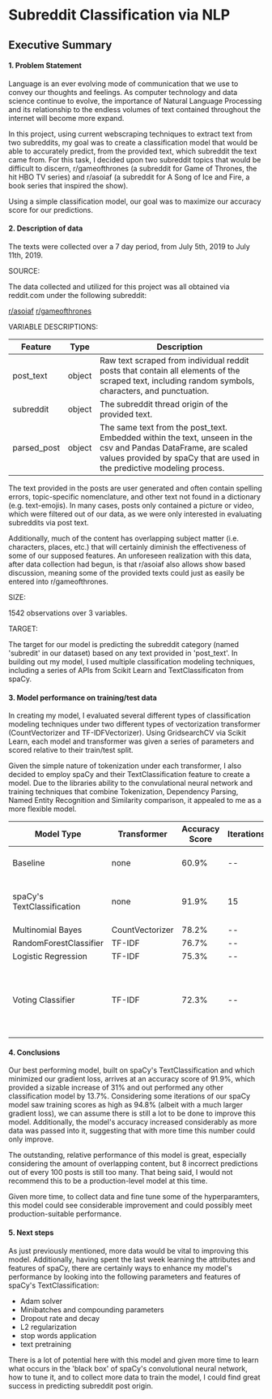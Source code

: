 # Subreddit Classification via NLP

## Executive Summary

#### 1. Problem Statement

Language is an ever evolving mode of communication that we use to convey our thoughts and feelings.  As computer technology and data science continue to evolve,  the importance of Natural Language Processing and its relationship to the endless volumes of text contained throughout the internet will become more expand.

In this project, using current webscraping techniques to extract text from two subreddits, my goal was to create a classification model that would be able to accurately predict, from the provided text, which subreddit the text came from.  For this task, I decided upon two subreddit topics that would be difficult to discern, r/gameofthrones (a subreddit for Game of Thrones, the hit HBO TV series) and r/asoiaf (a subreddit for A Song of Ice and Fire, a book series that inspired the show).  

Using a simple classification model, our goal was to maximize our accuracy score for our predictions.  

#### 2. Description of data

The texts were collected over a 7 day period, from July 5th, 2019 to July 11th, 2019.

SOURCE: 

The data collected and utilized for this project was all obtained via reddit.com under the following subreddit:

[r/asoiaf](https://www.reddit.com/r/asoiaf/)
[r/gameofthrones](https://www.reddit.com/r/gameofthrones/)


VARIABLE DESCRIPTIONS: 

| Feature     | Type   | Description                                                                                                                                                                                 |
|-------------|--------|---------------------------------------------------------------------------------------------------------------------------------------------------------------------------------------------|
| post_text   | object | Raw text scraped from individual reddit posts that contain all elements of the scraped text, including random symbols, characters, and punctuation.                                         |
| subreddit   | object | The subreddit thread origin of the provided text.                                                                                                                                           |
| parsed_post | object | The same text from the post_text.  Embedded within the text, unseen in the csv and Pandas DataFrame, are scaled values provided by spaCy that are used in the predictive modeling process.  |


The text provided in the posts are user generated and often contain spelling errors, topic-specific nomenclature, and other text not found in a dictionary (e.g. text-emojis).  In many cases, posts only contained a picture or video, which were filtered out of our data, as we were only interested in evaluating subreddits via post text.

Additionally, much of the content has overlapping subject matter (i.e. characters, places, etc.) that will certainly diminish the effectiveness of some of our supposed features.  An unforeseen realization with this data, after data collection had begun, is that r/asoiaf also allows show based discussion, meaning some of the provided texts could just as easily be entered into r/gameofthrones.


SIZE: 

1542 observations over 3 variables.  


TARGET:  

The target for our model is predicting the subreddit category (named 'subredit' in our dataset) based on any text provided in 'post_text'.  In building out my model, I used multiple classification modeling techniques, including a series of APIs from Scikit Learn and TextClassificaton from spaCy. 


#### 3. Model performance on training/test data

In creating my model, I evaluated several different types of classification modeling techniques under two different types of vectorization transformer (CountVectorizer and TF-IDFVectorizer).  Using GridsearchCV via Scikit Learn, each model and transformer was given a series of parameters and scored relative to their train/test split.  

Given the simple nature of tokenization under each transformer, I also decided to employ spaCy and their TextClassification feature to create a model.  Due to the libraries ability to the convulational neural network and training techniques that combine Tokenization, Dependency Parsing, Named Entity Recognition and Similarity comparison, it appealed to me as a more flexible model.

| Model Type                 | Transformer     | Accuracy Score | Iterations | Notes                                                      |
|----------------------------|-----------------|----------------|------------|------------------------------------------------------------|
| Baseline                   | none            | 60.9%          | --         | % of ASOIAF posts                                          |
| spaCy's TextClassification | none            | 91.9%          | 15         | 3.14 Gradient Loss (lowest)                                |
| Multinomial Bayes          | CountVectorizer | 78.2%          | --         | --                                                         |
| RandomForestClassifier     | TF-IDF          | 76.7%          | --         | --                                                         |
| Logistic Regression        | TF-IDF          | 75.3%          | --         | --                                                         |
| Voting Classifier          | TF-IDF          | 72.3%          | --         | 'hard' voting w/ all other Scikit Learn Classifying models |


#### 4. Conclusions

Our best performing model, built on spaCy's TextClassification and which minimized our gradient loss, arrives at an accuracy score of 91.9%, which provided a sizable increase of 31% and out performed any other classification model by 13.7%.  Considering some iterations of our spaCy model saw training scores as high as 94.8% (albeit with a much larger gradient loss), we can assume there is still a lot to be done to improve this model.  Additionally, the model's accuracy increased considerably as more data was passed into it, suggesting that with more time this number could only improve.

The outstanding, relative performance of this model is great, especially considering the amount of overlapping content, but 8 incorrect predictions out of every 100 posts is still too many.  That being said, I would not recommend this to be a production-level model at this time.  

Given more time, to collect data and fine tune some of the hyperparamters, this model could see considerable improvement and could possibly meet production-suitable performance.


#### 5. Next steps

As just previously mentioned, more data would be vital to improving this model.  Additionally, having spent the last week learning the attributes and features of spaCy, there are certainly ways to enhance my model's performance by looking into the following parameters and features of spaCy's TextClassification:

- Adam solver
- Minibatches and compounding parameters
- Dropout rate and decay
- L2 regularization
- stop words application
- text pretraining 

There is a lot of potential here with this model and given more time to learn what occurs in the 'black box' of spaCy's convolutional neural network, how to tune it, and to collect more data to train the model, I could find great success in predicting subreddit post origin.